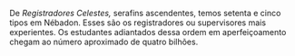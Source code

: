 ﻿De *Registradores Celestes,* serafins ascendentes, temos setenta e cinco tipos em Nébadon. Esses são os registradores ou supervisores mais experientes. Os estudantes adiantados dessa ordem em aperfeiçoamento chegam ao número aproximado de quatro bilhões.
